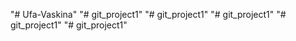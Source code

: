 "# Ufa-Vaskina" 
"# git_project1" 
"# git_project1" 
"# git_project1" 
"# git_project1" 
"# git_project1" 
